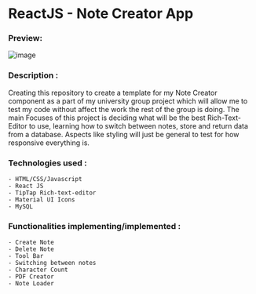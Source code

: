 # ReactJS - Note Creator App

### Preview:
![image](https://user-images.githubusercontent.com/108695481/198900476-55500f90-8b12-4474-a1d0-654df9298fed.png)

### Description :
Creating this repository to create a template for my Note Creator component as a part of my university group project which will allow me to test my code without affect the work the rest of the group is doing. The main Focuses of this project is deciding what will be the best Rich-Text-Editor to use, learning how to switch between notes, store and return data from a database. Aspects like styling will just be general to test for how responsive everything is.

### Technologies used :
    - HTML/CSS/Javascript
    - React JS
    - TipTap Rich-text-editor
    - Material UI Icons
    - MySQL

### Functionalities implementing/implemented :
    - Create Note
    - Delete Note
    - Tool Bar
    - Switching between notes
    - Character Count
    - PDF Creator
    - Note Loader
